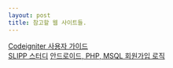 ```yaml
---
layout: post
title: 참고할 웹 사이트들.
---
```


[Codeigniter 사용자 가이드](http://www.cikorea.net/user_guide_2.1.0/)  
[SLIPP 스터디](https://slipp.net/)
[안드로이드, PHP, MSQL 회원가입 로직](http://www.androidhive.info/2012/01/android-login-and-registration-with-php-mysql-and-sqlite/)
